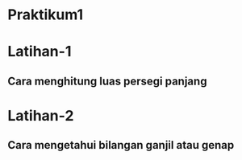 # Praktikum1
  # Latihan-1
 ## Cara menghitung luas persegi panjang

  # Latihan-2
 ## Cara mengetahui bilangan ganjil atau genap
